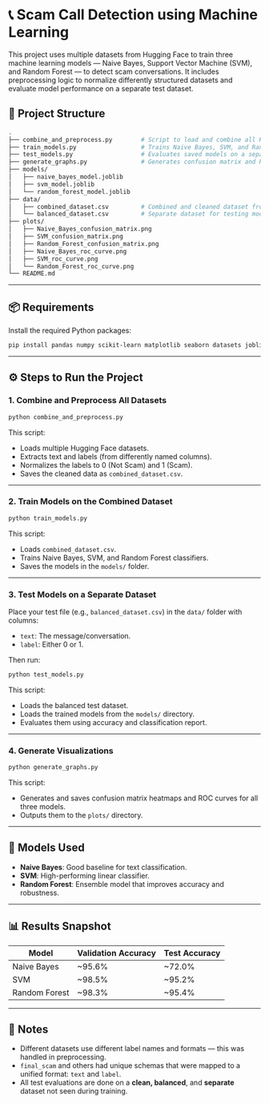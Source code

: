 # 📞 Scam Call Detection using Machine Learning

This project uses multiple datasets from Hugging Face to train three machine learning models — Naive Bayes, Support Vector Machine (SVM), and Random Forest — to detect scam conversations. It includes preprocessing logic to normalize differently structured datasets and evaluate model performance on a separate test dataset.

## 📁 Project Structure

```bash
.
├── combine_and_preprocess.py        # Script to load and combine all Hugging Face datasets
├── train_models.py                  # Trains Naive Bayes, SVM, and Random Forest models
├── test_models.py                   # Evaluates saved models on a separate balanced test dataset
├── generate_graphs.py               # Generates confusion matrix and ROC curve graphs
├── models/
│   ├── naive_bayes_model.joblib
│   ├── svm_model.joblib
│   └── random_forest_model.joblib
├── data/
│   ├── combined_dataset.csv         # Combined and cleaned dataset from Hugging Face sources
│   └── balanced_dataset.csv         # Separate dataset for testing models
├── plots/
│   ├── Naive_Bayes_confusion_matrix.png
│   ├── SVM_confusion_matrix.png
│   ├── Random_Forest_confusion_matrix.png
│   ├── Naive_Bayes_roc_curve.png
│   ├── SVM_roc_curve.png
│   └── Random_Forest_roc_curve.png
└── README.md
```

---

## 📦 Requirements

Install the required Python packages:

```bash
pip install pandas numpy scikit-learn matplotlib seaborn datasets joblib
```

---

## ⚙️ Steps to Run the Project

### 1. Combine and Preprocess All Datasets

```bash
python combine_and_preprocess.py
```

This script:
- Loads multiple Hugging Face datasets.
- Extracts text and labels (from differently named columns).
- Normalizes the labels to 0 (Not Scam) and 1 (Scam).
- Saves the cleaned data as `combined_dataset.csv`.

---

### 2. Train Models on the Combined Dataset

```bash
python train_models.py
```

This script:
- Loads `combined_dataset.csv`.
- Trains Naive Bayes, SVM, and Random Forest classifiers.
- Saves the models in the `models/` folder.

---

### 3. Test Models on a Separate Dataset

Place your test file (e.g., `balanced_dataset.csv`) in the `data/` folder with columns:
- `text`: The message/conversation.
- `label`: Either 0 or 1.

Then run:

```bash
python test_models.py
```

This script:
- Loads the balanced test dataset.
- Loads the trained models from the `models/` directory.
- Evaluates them using accuracy and classification report.

---

### 4. Generate Visualizations

```bash
python generate_graphs.py
```

This script:
- Generates and saves confusion matrix heatmaps and ROC curves for all three models.
- Outputs them to the `plots/` directory.

---

## 🧠 Models Used

- **Naive Bayes**: Good baseline for text classification.
- **SVM**: High-performing linear classifier.
- **Random Forest**: Ensemble model that improves accuracy and robustness.

---

## 📊 Results Snapshot

Model | Validation Accuracy | Test Accuracy
------|----------------------|---------------
Naive Bayes | ~95.6% | ~72.0%
SVM         | ~98.5% | ~95.2%
Random Forest | ~98.3% | ~95.4%

---

## 📎 Notes

- Different datasets use different label names and formats — this was handled in preprocessing.
- `final_scam` and others had unique schemas that were mapped to a unified format: `text` and `label`.
- All test evaluations are done on a **clean, balanced**, and **separate** dataset not seen during training.
